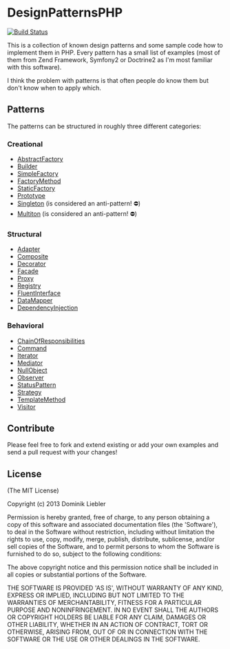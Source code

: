 # DesignPatternsPHP

[![Build Status](https://travis-ci.org/domnikl/DesignPatternsPHP.png?branch=master)](https://travis-ci.org/domnikl/DesignPatternsPHP)

This is a collection of known design patterns and some sample code how to implement them in PHP. Every pattern has a small list of examples (most of them from Zend Framework, Symfony2 or Doctrine2 as I'm most familiar with this software).

I think the problem with patterns is that often people do know them but don't know when to apply which.

## Patterns

The patterns can be structured in roughly three different categories:

### Creational

* [AbstractFactory](AbstractFactory)
* [Builder](Builder)
* [SimpleFactory](SimpleFactory)
* [FactoryMethod](FactoryMethod)
* [StaticFactory](StaticFactory)
* [Prototype](Prototype)
* [Singleton](Singleton) (is considered an anti-pattern! :no_entry:)
* [Multiton](Multiton) (is considered an anti-pattern! :no_entry:)

### Structural

* [Adapter](Adapter)
* [Composite](Composite)
* [Decorator](Decorator)
* [Facade](Facade)
* [Proxy](Proxy)
* [Registry](Registry)
* [FluentInterface](FluentInterface)
* [DataMapper](DataMapper)
* [DependencyInjection](DependencyInjection)

### Behavioral

* [ChainOfResponsibilities](ChainOfResponsibilities)
* [Command](Command)
* [Iterator](Iterator)
* [Mediator](Mediator)
* [NullObject](NullObject)
* [Observer](Observer)
* [StatusPattern](StatusPattern)
* [Strategy](Strategy)
* [TemplateMethod](TemplateMethod)
* [Visitor](Visitor)

## Contribute

Please feel free to fork and extend existing or add your own examples and send a pull request with your changes!

## License

(The MIT License)

Copyright (c) 2013 Dominik Liebler

Permission is hereby granted, free of charge, to any person obtaining
a copy of this software and associated documentation files (the
'Software'), to deal in the Software without restriction, including
without limitation the rights to use, copy, modify, merge, publish,
distribute, sublicense, and/or sell copies of the Software, and to
permit persons to whom the Software is furnished to do so, subject to
the following conditions:

The above copyright notice and this permission notice shall be
included in all copies or substantial portions of the Software.

THE SOFTWARE IS PROVIDED 'AS IS', WITHOUT WARRANTY OF ANY KIND,
EXPRESS OR IMPLIED, INCLUDING BUT NOT LIMITED TO THE WARRANTIES OF
MERCHANTABILITY, FITNESS FOR A PARTICULAR PURPOSE AND NONINFRINGEMENT.
IN NO EVENT SHALL THE AUTHORS OR COPYRIGHT HOLDERS BE LIABLE FOR ANY
CLAIM, DAMAGES OR OTHER LIABILITY, WHETHER IN AN ACTION OF CONTRACT,
TORT OR OTHERWISE, ARISING FROM, OUT OF OR IN CONNECTION WITH THE
SOFTWARE OR THE USE OR OTHER DEALINGS IN THE SOFTWARE.


